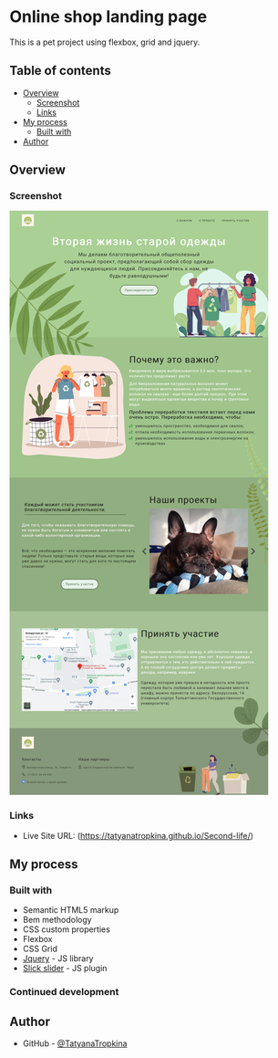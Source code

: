 # Online shop landing page

This is a pet project using flexbox, grid and jquery.

## Table of contents

- [Overview](#overview)
  - [Screenshot](#screenshot)
  - [Links](#links)
- [My process](#my-process)
  - [Built with](#built-with)
- [Author](#author)

## Overview

### Screenshot

![](images/Screenshot.png)

### Links

- Live Site URL: (https://tatyanatropkina.github.io/Second-life/)

## My process

### Built with

- Semantic HTML5 markup
- Bem methodology
- CSS custom properties
- Flexbox
- CSS Grid
- [Jquery](https://jquery.com/) - JS library
- [Slick slider](https://kenwheeler.github.io/slick/) - JS plugin

### Continued development

## Author

- GitHub - [@TatyanaTropkina](https://github.com/TatyanaTropkina)

